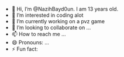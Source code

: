 - 👋 Hi, I’m @NazihBayd0un. I am 13 years old.
- 👀 I’m interested in coding alot
- 🌱 I’m currently working on a pvz game
- 💞️ I’m looking to collaborate on ...
- 📫 How to reach me ...
- 😄 Pronouns: ...
- ⚡ Fun fact:

<!---
NazihBayd0un/NazihBayd0un is a ✨ special ✨ repository because its `README.md` (this file) appears on your GitHub profile.
You can click the Preview link to take a look at your changes.
--->
